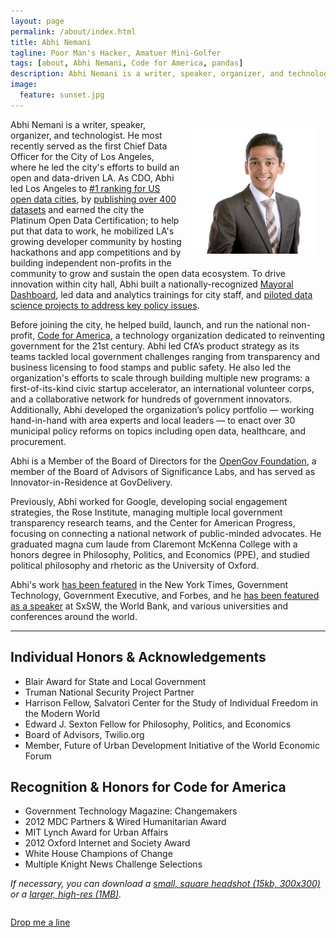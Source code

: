 ```yaml
---
layout: page
permalink: /about/index.html
title: Abhi Nemani
tagline: Poor Man's Hacker, Amatuer Mini-Golfer
tags: [about, Abhi Nemani, Code for America, pandas]
description: Abhi Nemani is a writer, speaker, organizer, and technologist. He most recently served as the first Chief Data Officer for the City of Los Angeles, where he led the city's efforts to build an open and data-driven LA.
image:
  feature: sunset.jpg
---
```


<p><img src="/images/headshot.jpg" width="40%" style="margin:1em; float: right;"> Abhi Nemani is a writer, speaker, organizer, and technologist. He most recently served as the first Chief Data Officer for the City of Los Angeles, where he led the city's efforts to build an open and data-driven LA. As CDO, Abhi led Los Angeles to <a href="http://abhinemani.com/press/techwire/">#1 ranking for US open data cities</a>, by <a href="http://data.lacity.org/" target="_blank">publishing over 400 datasets</a> and earned the city the Platinum Open Data Certification; to help put that data to work, he mobilized LA's growing developer community by hosting hackathons and app competitions and by building independent non-profits in the community to grow and sustain the open data ecosystem. To drive innovation within city hall, Abhi built a nationally-recognized <a href="http://lamayor.org/dashboard" target="_blank">Mayoral Dashboard</a>, led data and analytics trainings for city staff, and <a href="http://abhinemani.com/press/huffpo/" target="_blank">piloted data science projects to address key policy issues</a>. </p>
<p>Before joining the city, he helped build, launch, and run the national non-profit, <a href="http://codeforamerica.org" target="_blank">Code for America</a>, a technology organization dedicated to reinventing government for the 21st century. Abhi led CfA’s product strategy as its teams tackled local government challenges ranging from transparency and business licensing to food stamps and public safety. He also led the organization's efforts to scale through building multiple new programs: a first-of-its-kind civic startup accelerator, an international volunteer corps, and a collaborative network for hundreds of government innovators. Additionally, Abhi developed the organization’s policy portfolio — working hand-in-hand with area experts and local leaders — to enact over 30 municipal policy reforms on topics including open data, healthcare, and procurement.</p>
<p>Abhi is a Member of the Board of Directors for the <a href="http://opengovfoundation.org" target="_blank">OpenGov Foundation</a>, a member of the Board of Advisors of Significance Labs, and has served as Innovator-in-Residence at GovDelivery.</p>
<p>Previously, Abhi worked for Google, developing social engagement strategies, the Rose Institute, managing multiple local government transparency research teams, and the Center for American Progress, focusing on connecting a national network of public-minded advocates. He graduated magna cum laude from Claremont McKenna College with a honors degree in Philosophy, Politics, and Economics (PPE), and studied political philosophy and rhetoric as the University of Oxford.</p>
<p>Abhi's work <a href="/press">has been featured</a> in the New York Times, Government Technology, Government Executive, and Forbes, and he  <a href="/talks">has been featured as a speaker</a> at SxSW, the World Bank, and various universities and conferences around the world.</p>

<hr>
<a name="#honors"></a>

## Individual Honors & Acknowledgements ##
* Blair Award for State and Local Government
* Truman National Security Project Partner
* Harrison Fellow, Salvatori Center for the Study of Individual Freedom in the Modern World
* Edward J. Sexton Fellow for Philosophy, Politics, and Economics
* Board of Advisors, Twilio.org
* Member, Future of Urban Development Initiative of the World Economic Forum


## Recognition & Honors for Code for America ##
* Government Technology Magazine: Changemakers
* 2012 MDC Partners & Wired Humanitarian Award
* MIT Lynch Award for Urban Affairs
* 2012 Oxford Internet and Society Award
* White House Champions of Change
* Multiple Knight News Challenge Selections

<em>If necessary, you can download a <a href="/images/headshot.jpg">small, square headshot (15kb, 300x300)</a> or a <a href="/images/headshot-large.jpg">larger, high-res (1MB)</a>.</em>

<div style="clear: both;"></div>

<a markdown="0" href="mailto:abhinemani@gmail.com" class="btn">Drop me a line</a>
